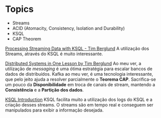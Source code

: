 # Topics
- Streams
- ACID (Atomacity, Consistency, Isolation and Durability)
- KSQL
- CAP Theorem

[Processing Streaming Data with KSQL - Tim Berglund](https://www.youtube.com/watch?v=LM-aQQQes4Q)
A utilização dos Streams, através do KSQL é muito interessante. 

[Distributed Systems in One Lesson by Tim Berglund](https://www.youtube.com/watch?v=Y6Ev8GIlbxc)
Ao meu ver, a utilização de *messaging* é uma ótima estratégia para escalar bancos de dados de distribuídos.
Kafka ao meu ver, é uma tecnologia interessante, que pelo jeito ajuda a resolver parcialmente o **Teorema CAP**.
Sacrifica-se um pouco da **Disponibilidade** em troca de canais de stream, mantendo a **Consistência** e a **Partição dos dados**.

[KSQL Introduction](https://www.youtube.com/watch?v=C-rUyWmRJSQ)
KSQL facilita muito a utilização dos logs do KSQL e a criação desses streams.
O streams são em tempo real e conseguem ser manipulados para exibir a informação desejada.
